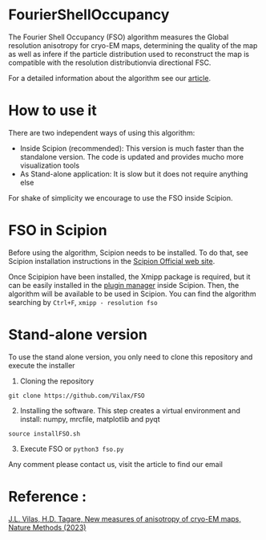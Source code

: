 # FourierShellOccupancy

The Fourier Shell Occupancy (FSO) algorithm measures the Global resolution anisotropy for cryo-EM maps, determining the quality of the map as well as infere if the particle distribution used to reconstruct the map is compatible with the resolution distributionvia directional FSC.

For a detailed information about the algorithm see our [article](https://doi.org/10.1038/s41592-023-01874-3). 

# How to use it

There are two independent ways of using this algorithm:

* Inside Scipion (recommended): This version is much faster than the standalone version. The code is updated and provides mucho more visualization tools
* As Stand-alone application: It is slow but it does not require anything else

For shake of simplicity we encourage to use the FSO inside Scipion. 

# FSO in Scipion

Before using the algorithm, Scipion needs to be installed. To do that, see Scipion installation instructions in the [Scipion Official web site](http://scipion.i2pc.es/).

Once Scipipion have been installed, the Xmipp package is required, but it can be easily installed in the [plugin manager](https://scipion-em.github.io/docs/docs/user/plugin-manager.html#plugin-manager) inside Scipion.
Then, the algorithm will be available to be used in Scipion. You can find the algorithm searching by `Ctrl+F`, `xmipp - resolution fso`

# Stand-alone version

To use the stand alone version, you only need to clone this repository and execute the installer

1) Cloning the repository

```
git clone https://github.com/Vilax/FSO

```
2) Installing the software. This step creates a virtual environment and install: numpy, mrcfile, matplotlib and pyqt

```
source installFSO.sh
```

3) Execute FSO or ```python3 fso.py```

Any comment please contact us, visit the article to find our email

# Reference :

[J.L. Vilas, H.D. Tagare, New measures of anisotropy of cryo-EM maps, Nature Methods (2023)](https://doi.org/10.1038/s41592-023-01874-3)










